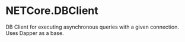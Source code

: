 # NETCore.DBClient
DB Client for executing asynchronous queries with a given connection. Uses Dapper as a base.